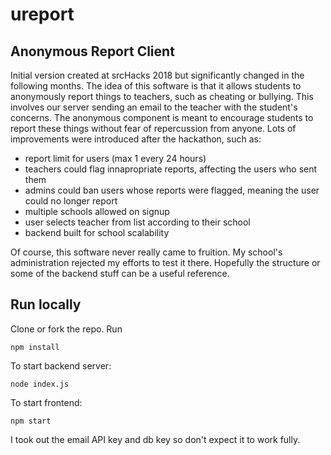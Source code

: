 # ureport
## Anonymous Report Client
Initial version created at srcHacks 2018 but significantly changed in the following months.
The idea of this software is that it allows students to anonymously report things to teachers, such as 
cheating or bullying. This involves our server sending an email to the teacher with the student's concerns.
The anonymous component is meant to encourage students to report these things without fear of repercussion from anyone.
Lots of improvements were introduced after the hackathon, such as:
- report limit for users (max 1 every 24 hours)
- teachers could flag innapropriate reports, affecting the users who sent them
- admins could ban users whose reports were flagged, meaning the user could no longer report
- multiple schools allowed on signup
- user selects teacher from list according to their school
- backend built for school scalability

Of course, this software never really came to fruition. 
My school's administration rejected my efforts to test it there. 
Hopefully the structure or some of the backend stuff can be a useful reference. 


## Run locally
Clone or fork the repo. 
Run
```
npm install 
```
To start backend server:
```
node index.js 
```
To start frontend:
```
npm start
```
I took out the email API key and db key so don't expect it to work fully.
